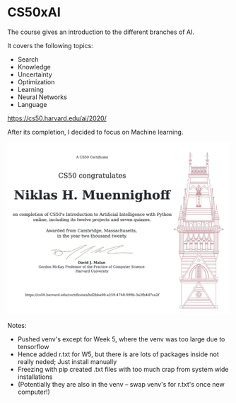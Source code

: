 # CS50xAI
The course gives an introduction to the different branches of AI. 

It covers the following topics:
- Search
- Knowledge
- Uncertainty
- Optimization
- Learning
- Neural Networks
- Language

https://cs50.harvard.edu/ai/2020/

After its completion, I decided to focus on Machine learning. 

![](certificate/CS50xAI.png)










Notes: 
- Pushed venv's except for Week 5, where the venv was too large due to tensorflow
- Hence added r.txt for W5, but there is are lots of packages inside not really neded; Just install manually
- Freezing with pip created .txt files with too much crap from system wide installations 
- (Potentially they are also in the venv – swap venv's for r.txt's once new computer!)
